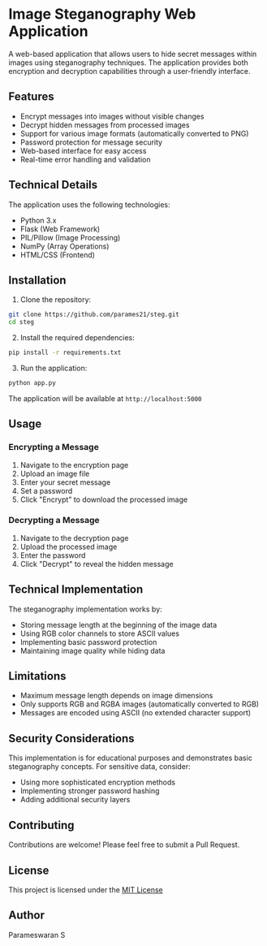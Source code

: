 # Image Steganography Web Application

A web-based application that allows users to hide secret messages within images using steganography techniques. The application provides both encryption and decryption capabilities through a user-friendly interface.

## Features

- Encrypt messages into images without visible changes
- Decrypt hidden messages from processed images
- Support for various image formats (automatically converted to PNG)
- Password protection for message security
- Web-based interface for easy access
- Real-time error handling and validation

## Technical Details

The application uses the following technologies:
- Python 3.x
- Flask (Web Framework)
- PIL/Pillow (Image Processing)
- NumPy (Array Operations)
- HTML/CSS (Frontend)

## Installation

1. Clone the repository:
```bash
git clone https://github.com/parames21/steg.git
cd steg
```

2. Install the required dependencies:
```bash
pip install -r requirements.txt
```

3. Run the application:
```bash
python app.py
```

The application will be available at `http://localhost:5000`

## Usage

### Encrypting a Message

1. Navigate to the encryption page
2. Upload an image file
3. Enter your secret message
4. Set a password
5. Click "Encrypt" to download the processed image

### Decrypting a Message

1. Navigate to the decryption page
2. Upload the processed image
3. Enter the password
4. Click "Decrypt" to reveal the hidden message

## Technical Implementation

The steganography implementation works by:
- Storing message length at the beginning of the image data
- Using RGB color channels to store ASCII values
- Implementing basic password protection
- Maintaining image quality while hiding data

## Limitations

- Maximum message length depends on image dimensions
- Only supports RGB and RGBA images (automatically converted to RGB)
- Messages are encoded using ASCII (no extended character support)

## Security Considerations

This implementation is for educational purposes and demonstrates basic steganography concepts. For sensitive data, consider:
- Using more sophisticated encryption methods
- Implementing stronger password hashing
- Adding additional security layers

## Contributing

Contributions are welcome! Please feel free to submit a Pull Request.

## License
This project is licensed under the [MIT License](LICENSE)

## Author

Parameswaran S
